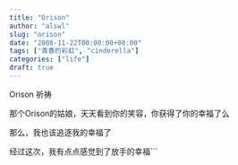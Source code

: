 ```yaml
---
title: "Orison"
author: "alswl"
slug: "orison"
date: "2008-11-22T00:00:00+08:00"
tags: ["青春的彩虹", "cinderella"]
categories: ["life"]
draft: true
---
```


Orison 祈祷

  
那个Orison的姑娘，天天看到你的笑容，你获得了你的幸福了么

  
那么，我也该追逐我的幸福了

  
经过这次，我有点点感觉到了放手的幸福```

